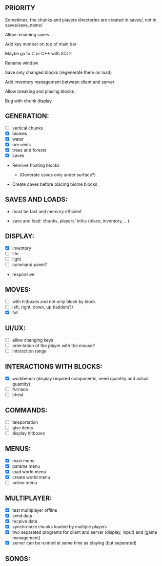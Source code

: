 ## PRIORITY

Sometimes, the chunks and players directories are created in saves/, not in saves/save_name/

Allow renaming saves

Add key number on top of main bar

Maybe go to C or C++ with SDL2

Rename window

Save only changed blocks (regenerate them on load)

Add inventory management between client and server

Allow breaking and placing blocks

Bug with chunk display

## GENERATION:

- [ ] vertical chunks
- [x] biomes
- [x] water
- [x] ore veins
- [x] trees and forests
- [x] caves

- Remove floating blocks
  - (Generate caves only under surface?)
  
- Create caves before placing biome blocks


## SAVES AND LOADS:

- must be fast and memory efficient

- save and load: chunks, players' infos (place, inventory, ...)

## DISPLAY:

- [x] inventory
- [ ] life
- [ ] light
- [ ] command panel?

- responsive

## MOVES:

- [ ] with hitboxes and not only block by block
- [ ] left, right, down, up (ladders?)
- [x] fall

## UI/UX:

- [ ] allow changing keys
- [ ] orientation of the player with the mouse?
- [ ] interaction range

## INTERACTIONS WITH BLOCKS:

- [x] workbench (display required components, need quantity and actual quantity)
- [ ] furnace
- [ ] chest

## COMMANDS:

- [ ] teleportation
- [ ] give items
- [ ] display hitboxes

## MENUS:

- [x] main menu
- [x] params menu
- [x] load world menu
- [x] create world menu
- [ ] online menu

## MULTIPLAYER:

- [x] test multiplayer offline
- [x] send data
- [x] receive data
- [x] synchronize chunks loaded by multiple players
- [x] two separated programs for client and server (display, input) and (game management)
- [x] server can be runned at same time as playing (but separated)

## SONGS: